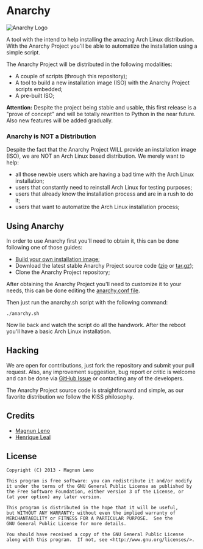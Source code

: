 # Anarchy #
![Anarchy Logo](https://dl.dropbox.com/u/365419/anarchy3.png "Anarchy Logo") 

A tool with the intend to help installing the amazing Arch Linux distribution. With the Anarchy Project you'll be able to automatize the installation using a simple script.

The Anarchy Project will be distributed in the following modalities:
 * A couple of scripts (through this repository);
 * A tool to build a new installation image (ISO) with the Anarchy Project scripts embedded;
 * A pre-built ISO;

**Attention:** Despite the project being stable and usable, this first release is a "prove of concept" and will be totally rewritten to Python in the near future. Also new features will be added gradually.


### Anarchy is NOT a Distribution ###

Despite the fact that the Anarchy Project WILL provide an installation image (ISO), we are NOT an Arch Linux based distribution. We merely want to help:
 * all those newbie users which are having a bad time with the Arch Linux installation;
 * users that constantly need to reinstall Arch Linux for testing purposes;
 * users that already know the installation process and are in a rush to do it;
 * users that want to automatize the Arch Linux installation process;


## Using Anarchy ##

In order to use Anarchy first you'll need to obtain it, this can be done following one of those guides:
 * [Build your own installation image](https://github.com/magnunleno/Anarchy/wiki/Builging-Your-Own-ISO-With-Anarchy);
 * Download the latest stable Anarchy Project source code ([zip](https://github.com/magnunleno/Anarchy/archive/master.zip) or [tar.gz](https://github.com/magnunleno/Anarchy/archive/master.tar.gz));
 * Clone the Anarchy Project repository;

After obtaining the Anarchy Project you'll need to customize it to your needs, this can be done editing the [anarchy.conf file](http://github.com/magnunleno/Anarchy/wiki/Anarchy.conf).

Then just run the anarchy.sh script with the following command:
```Shell
./anarchy.sh
```

Now lie back and watch the script do all the handwork. After the reboot you'll have a basic Arch Linux installation.

## Hacking ##

We are open for contributions, just fork the repository and submit your pull request. Also, any improvement suggestion, bug report or critic is welcome and can be done via [GitHub Issue](https://github.com/magnunleno/Anarchy/issues) or contacting any of the developers.

The Anarchy Project source code is straightforward and simple, as our favorite distribution we follow the KISS philosophy.


## Credits ##
 * [Magnun Leno](https://github.com/magnunleno)
 * [Henrique Leal](https://github.com/hmleal)

## License ##
```
Copyright (C) 2013 - Magnun Leno

This program is free software: you can redistribute it and/or modify
it under the terms of the GNU General Public License as published by
the Free Software Foundation, either version 3 of the License, or
(at your option) any later version.

This program is distributed in the hope that it will be useful,
but WITHOUT ANY WARRANTY; without even the implied warranty of
MERCHANTABILITY or FITNESS FOR A PARTICULAR PURPOSE.  See the
GNU General Public License for more details.

You should have received a copy of the GNU General Public License
along with this program.  If not, see <http://www.gnu.org/licenses/>.
```
